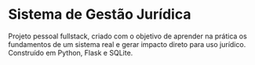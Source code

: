 # Sistema de Gestão Jurídica
 Projeto pessoal fullstack, criado com o objetivo de aprender na prática os fundamentos de um sistema real e gerar impacto direto para uso jurídico. Construído em Python, Flask e SQLite.
